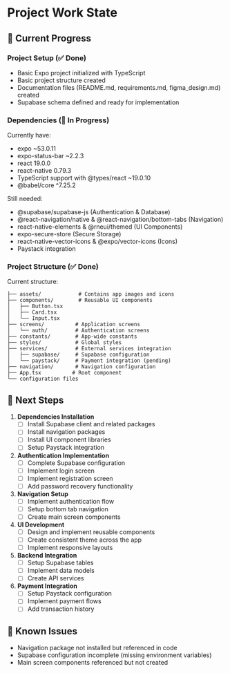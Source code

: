 # Project Work State

## 🚀 Current Progress

### Project Setup (✅ Done)
- Basic Expo project initialized with TypeScript
- Basic project structure created
- Documentation files (README.md, requirements.md, figma_design.md) created
- Supabase schema defined and ready for implementation

### Dependencies (🔄 In Progress)
Currently have:
- expo ~53.0.11
- expo-status-bar ~2.2.3
- react 19.0.0
- react-native 0.79.3
- TypeScript support with @types/react ~19.0.10
- @babel/core ^7.25.2

Still needed:
- @supabase/supabase-js (Authentication & Database)
- @react-navigation/native & @react-navigation/bottom-tabs (Navigation)
- react-native-elements & @rneui/themed (UI Components)
- expo-secure-store (Secure Storage)
- react-native-vector-icons & @expo/vector-icons (Icons)
- Paystack integration

### Project Structure (✅ Done)
Current structure:
```
├── assets/            # Contains app images and icons
├── components/        # Reusable UI components
│   ├── Button.tsx
│   ├── Card.tsx
│   └── Input.tsx
├── screens/          # Application screens
│   └── auth/         # Authentication screens
├── constants/        # App-wide constants
├── styles/           # Global styles
├── services/         # External services integration
│   ├── supabase/     # Supabase configuration
│   └── paystack/     # Payment integration (pending)
├── navigation/       # Navigation configuration
├── App.tsx          # Root component
└── configuration files
```

## 📝 Next Steps

1. **Dependencies Installation**
   - [ ] Install Supabase client and related packages
   - [ ] Install navigation packages
   - [ ] Install UI component libraries
   - [ ] Setup Paystack integration

2. **Authentication Implementation**
   - [ ] Complete Supabase configuration
   - [ ] Implement login screen
   - [ ] Implement registration screen
   - [ ] Add password recovery functionality

3. **Navigation Setup**
   - [ ] Implement authentication flow
   - [ ] Setup bottom tab navigation
   - [ ] Create main screen components

4. **UI Development**
   - [ ] Design and implement reusable components
   - [ ] Create consistent theme across the app
   - [ ] Implement responsive layouts

5. **Backend Integration**
   - [ ] Setup Supabase tables
   - [ ] Implement data models
   - [ ] Create API services

6. **Payment Integration**
   - [ ] Setup Paystack configuration
   - [ ] Implement payment flows
   - [ ] Add transaction history

## 🐛 Known Issues
- Navigation package not installed but referenced in code
- Supabase configuration incomplete (missing environment variables)
- Main screen components referenced but not created





